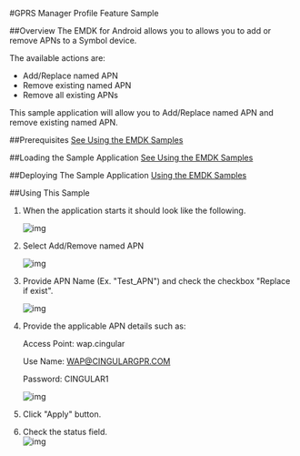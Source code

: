 #GPRS Manager Profile Feature Sample

##Overview
The EMDK for Android allows you to allows you to add or remove APNs to a Symbol device. 

The available actions are:
  
* Add/Replace named APN  
* Remove existing named APN  
* Remove all existing APNs  

This sample application will allow you to Add/Replace named APN and remove existing named APN.

##Prerequisites
[See Using the EMDK Samples](../guide/sample/emdksamples)

##Loading the Sample Application
[See Using the EMDK Samples](../guide/sample/emdksamples)

##Deploying The Sample Application
[Using the EMDK Samples](../guide/sample/emdksamples)

##Using This Sample
1. When the application starts it should look like the following.
  
	![img](images/samples/gprs_1.png)
  
2. Select Add/Remove named APN
  
	![img](images/samples/gprs_2.png)  	

3. Provide APN Name (Ex. "Test_APN") and check the checkbox "Replace if exist".

	![img](images/samples/gprs_3.png)

4. Provide the applicable APN details such as:

	Access Point: wap.cingular

	Use Name: WAP@CINGULARGPR.COM

	Password: CINGULAR1

	![img](images/samples/gprs_4.png)
  
5. Click "Apply" button.

6. Check the status field.   
	![img](images/samples/gprs_5.png)  
	